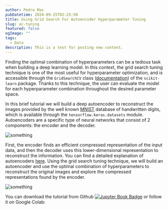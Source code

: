 ```yaml
---
author: Pedro Mas
pubDatetime: 2024-09-25T02:25:50
title: Using Grid Search For Autoencoder Hyperparameter Tuning
slug: ac-tuning
featured: false
ogImage: ""
tags:
  - Data
description: This is a test for posting new content.
---
```


Finding the optimal combination of hyperparameters can be a tedious task when building a deep learning model. In this context, the grid search tuning technique is one of the most useful for hyperparameter optimization, and is accessible through the ``GridSearchCV`` class ([documentation](https://scikit-learn.org/stable/modules/generated/sklearn.model_selection.GridSearchCV.html)) of the ``scikit-learn`` package. Thanks to this technique, the user can evaluate the model for each hyperparameter combination throughout the desired parameter space.

In this brief tutorial we will build a deep autoencoder to reconstruct the images provided by the well known [MNIST](http://yann.lecun.com/exdb/mnist/) database of handwritten digits, which is available through the ``tensorflow.keras.datasets`` module. Autoencoders are a specific type of neural networks that consist of 2 components: the encoder and the decoder.

![something](@assets/images/autoencoder.jpg)

First, the encoder finds an efficient compressed representation of the input data, and then the decoder uses this lower-dimensional representation to reconstruct the information. You can find a detailed explanation of autoencoders [here](https://towardsdatascience.com/applied-deep-learning-part-3-autoencoders-1c083af4d798). Using the grid search tuning technique, we will build an autoencoder and use the optimal combination of hyperparameters to reconstruct the original images and explore the compressed representations found by the encoder. 

![something](@assets/images/results.jpg)

You can download the tutorial from Github [![Jupyter Book Badge](https://jupyterbook.org/badge.svg)](https://github.com/pedromasb/tutorials/blob/main/notebooks/gridsearch_autoencoder.ipynb) or follow it on Google Colab:
